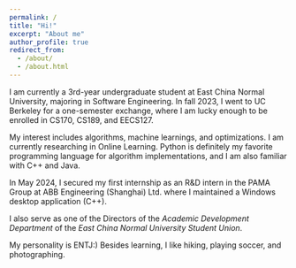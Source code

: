 ```yaml
---
permalink: /
title: "Hi!"
excerpt: "About me"
author_profile: true
redirect_from: 
  - /about/
  - /about.html
---
```


I am currently a 3rd-year undergraduate student at East China Normal University, majoring in Software Engineering. In fall 2023, I went to UC Berkeley for a one-semester exchange, where I am lucky enough to be enrolled in CS170, CS189, and EECS127.

My interest includes algorithms, machine learnings, and optimizations. I am currently researching in Online Learning. Python is definitely my favorite programming language for algorithm implementations, and I am also familiar with C++ and Java.

In May 2024, I secured my first internship as an R&D intern in the PAMA Group at ABB Engineering (Shanghai) Ltd. where I maintained a Windows desktop application (C++).

I also serve as one of the Directors of the *Academic Development Department* of the *East China Normal University Student Union*.

My personality is ENTJ:) Besides learning, I like hiking, playing soccer, and photographing.
